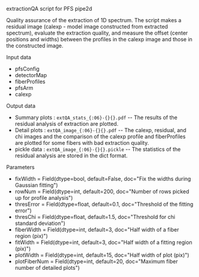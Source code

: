 extractionQA script for PFS pipe2d

Quality assurance of the extraction of 1D spectrum. The script makes a residual image (calexp - model image constructed from extracted spectrum),  evaluate the extraction quality, and measure the offset (center positions and widths) between the profiles in the calexp image and those in the constructed image.

Input data
- pfsConfig
- detectorMap
- fiberProfiles
- pfsArm
- calexp

Output data
- Summary plots : `extQA_stats_{:06}-{}{}.pdf`
-- The results of the residual analysis of extraction are plotted.
- Detail plots : `extQA_image_{:06}-{}{}.pdf`
-- The calexp, residual, and chi images and the comparison of the calexp profile and fiberProfiles are plotted for some fibers with bad extraction quality.
- pickle data : `extQA_image_{:06}-{}{}.pickle`
-- The statistics of the residual analysis are stored in the dict format.

Parameters
- fixWidth = Field(dtype=bool, default=False, doc="Fix the widths during Gaussian fitting")
- rowNum = Field(dtype=int, default=200, doc="Number of rows picked up for profile analysis")
- thresError = Field(dtype=float, default=0.1, doc="Threshold of the fitting error")
- thresChi = Field(dtype=float, default=1.5, doc="Threshold for chi standard deviation")
- fiberWidth = Field(dtype=int, default=3, doc="Half width of a fiber region (pix)")
- fitWidth = Field(dtype=int, default=3, doc="Half width  of a fitting region (pix)")
- plotWidth = Field(dtype=int, default=15, doc="Half width  of plot (pix)")
- plotFiberNum = Field(dtype=int, default=20, doc="Maximum fiber number of detailed plots")
